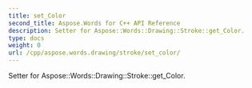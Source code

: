 ```yaml
---
title: set_Color
second_title: Aspose.Words for C++ API Reference
description: Setter for Aspose::Words::Drawing::Stroke::get_Color. 
type: docs
weight: 0
url: /cpp/aspose.words.drawing/stroke/set_color/
---
```


Setter for Aspose::Words::Drawing::Stroke::get_Color. 

